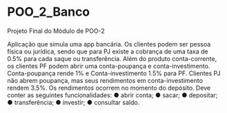 # POO_2_Banco
Projeto Final do Módulo de POO-2 

Aplicação que simula uma app bancária.
Os clientes podem ser pessoa física ou jurídica, sendo que para PJ existe a cobrança de uma taxa de 0.5% para cada saque
ou transferência.
Além do produto conta-corrente, os clientes PF podem abrir uma conta-poupança e conta-investimento.
Conta-poupança rende 1% e Conta-investimento 1.5% para PF.
Clientes PJ não abrem poupança, mas seus rendimentos em conta-investimento rendem 3.5%.
Os rendimentos ocorrem no momento do depósito.
Deve conter as seguintes funcionalidades:
● abrir conta;
● sacar;
● depositar;
● transferência;
● investir;
● consultar saldo.
